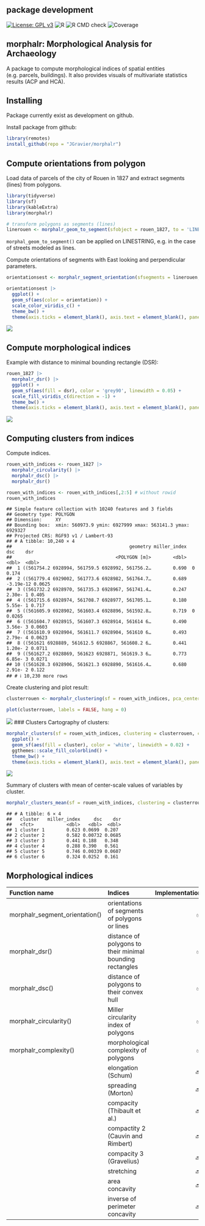 
## package development

[![License: GPL
v3](https://img.shields.io/badge/License-GPLv3-blue.svg)](https://www.gnu.org/licenses/gpl-3.0)
![R](https://img.shields.io/badge/R-%3E%3D%202.10-blue) ![R CMD
check](https://img.shields.io/badge/R%20CMD%20check-passing-green)
![Coverage](https://img.shields.io/badge/coverage-60%60-yellow)

## morphalr: Morphological Analysis for Archaeology

A package to compute morphological indices of spatial entities
(e.g. parcels, buildings). It also provides visuals of multivariate
statistics results (ACP and HCA).

## Installing

Package currently exist as development on github.

Install package from github:

``` r
library(remotes)
install_github(repo = "JGravier/morphalr")
```

## Compute orientations from polygon

Load data of parcels of the city of Rouen in 1827 and extract segments
(lines) from polygons.

``` r
library(tidyverse)
library(sf)
library(kableExtra)
library(morphalr)

# transform polygons as segments (lines)
linerouen <- morphalr_geom_to_segment(sfobject = rouen_1827, to = 'LINESTRING')
```

`morphal_geom_to_segment()` can be applied on LINESTRING, e.g. in the
case of streets modeled as lines.

Compute orientations of segments with East looking and perpendicular
parameters.

``` r
orientationsest <- morphalr_segment_orientation(sfsegments = linerouen, looking = 'E', perpendicular = TRUE)

orientationsest |>
  ggplot() +
  geom_sf(aes(color = orientation)) +
  scale_color_viridis_c() +
  theme_bw() +
  theme(axis.ticks = element_blank(), axis.text = element_blank(), panel.grid = element_blank())
```

![](README_files/figure-gfm/unnamed-chunk-3-1.png)<!-- -->

## Compute morphological indices

Example with distance to minimal bounding rectangle (DSR):

``` r
rouen_1827 |>
  morphalr_dsr() |>
  ggplot() +
  geom_sf(aes(fill = dsr), color = 'grey90', linewidth = 0.05) +
  scale_fill_viridis_c(direction = -1) +
  theme_bw() +
  theme(axis.ticks = element_blank(), axis.text = element_blank(), panel.grid = element_blank())
```

![](README_files/figure-gfm/unnamed-chunk-4-1.png)<!-- -->

## Computing clusters from indices

Compute indices.

``` r
rouen_with_indices <- rouen_1827 |>
  morphalr_circularity() |>
  morphalr_dsc() |>
  morphalr_dsr()

rouen_with_indices <- rouen_with_indices[,2:5] # without rowid
rouen_with_indices
```

    ## Simple feature collection with 10240 features and 3 fields
    ## Geometry type: POLYGON
    ## Dimension:     XY
    ## Bounding box:  xmin: 560973.9 ymin: 6927999 xmax: 563141.3 ymax: 6929327
    ## Projected CRS: RGF93 v1 / Lambert-93
    ## # A tibble: 10,240 × 4
    ##                                           geometry miller_index       dsc    dsr
    ##                                      <POLYGON [m]>        <dbl>     <dbl>  <dbl>
    ##  1 ((561754.2 6928994, 561759.5 6928992, 561756.2…        0.690  0        0.174 
    ##  2 ((561779.4 6929002, 561773.6 6928982, 561764.7…        0.689 -3.19e-12 0.0625
    ##  3 ((561732.2 6928970, 561735.3 6928967, 561741.4…        0.247  2.30e- 1 0.405 
    ##  4 ((561715.6 6928974, 561708.7 6928977, 561705.1…        0.180  5.55e- 1 0.717 
    ##  5 ((561605.9 6928902, 561603.4 6928896, 561592.8…        0.719  0        0.0265
    ##  6 ((561604.7 6928915, 561607.3 6928914, 561614 6…        0.490  3.56e- 3 0.0603
    ##  7 ((561610.9 6928904, 561611.7 6928904, 561610 6…        0.493  2.79e- 4 0.0623
    ##  8 ((561621 6928889, 561612.5 6928867, 561608.2 6…        0.441  1.20e- 2 0.0711
    ##  9 ((561627.2 6928869, 561623 6928871, 561619.3 6…        0.773  6.85e- 3 0.0271
    ## 10 ((561628.3 6928906, 561621.3 6928890, 561616.4…        0.680  2.91e- 2 0.122 
    ## # ℹ 10,230 more rows

Create clustering and plot result:

``` r
clusterrouen <- morphalr_clustering(sf = rouen_with_indices, pca_center = TRUE, pca_scale = TRUE, hca_method = 'ward.D2')

plot(clusterrouen, labels = FALSE, hang = 0)
```

![](README_files/figure-gfm/unnamed-chunk-6-1.png)<!-- --> \### Clusters
Cartography of clusters:

``` r
morphalr_clusters(sf = rouen_with_indices, clustering = clusterrouen, cutting = 6) |>
  ggplot() +
  geom_sf(aes(fill = cluster), color = 'white', linewidth = 0.02) +
  ggthemes::scale_fill_colorblind() +
  theme_bw() +
  theme(axis.ticks = element_blank(), axis.text = element_blank(), panel.grid = element_blank())
```

![](README_files/figure-gfm/unnamed-chunk-7-1.png)<!-- -->

Summary of clusters with mean of center-scale values of variables by
cluster.

``` r
morphalr_clusters_mean(sf = rouen_with_indices, clustering = clusterrouen, cutting = 6)
```

    ## # A tibble: 6 × 4
    ##   cluster   miller_index     dsc    dsr
    ##   <fct>            <dbl>   <dbl>  <dbl>
    ## 1 cluster 1        0.623 0.0699  0.207 
    ## 2 cluster 2        0.582 0.00732 0.0685
    ## 3 cluster 3        0.441 0.188   0.348 
    ## 4 cluster 4        0.288 0.390   0.561 
    ## 5 cluster 5        0.746 0.00339 0.0607
    ## 6 cluster 6        0.324 0.0252  0.161

## Morphological indices

| Function name                  | Indices                                                   |     Implementation |
|:-------------------------------|:----------------------------------------------------------|-------------------:|
| morphalr_segment_orientation() | orientations of segments of polygons or lines             | :white_check_mark: |
| morphalr_dsr()                 | distance of polygons to their minimal bounding rectangles | :white_check_mark: |
| morphalr_dsc()                 | distance of polygons to their convex hull                 | :white_check_mark: |
| morphalr_circularity()         | Miller circularity index of polygons                      | :white_check_mark: |
| morphalr_complexity()          | morphological complexity of polygons                      | :white_check_mark: |
|                                | elongation (Schum)                                        |             :soon: |
|                                | spreading (Morton)                                        |             :soon: |
|                                | compacity (Thibault et al.)                               |             :soon: |
|                                | compactity 2 (Cauvin and Rimbert)                         |             :soon: |
|                                | compacity 3 (Gravelius)                                   |             :soon: |
|                                | stretching                                                |             :soon: |
|                                | area concavity                                            |             :soon: |
|                                | inverse of perimeter concavity                            |             :soon: |
